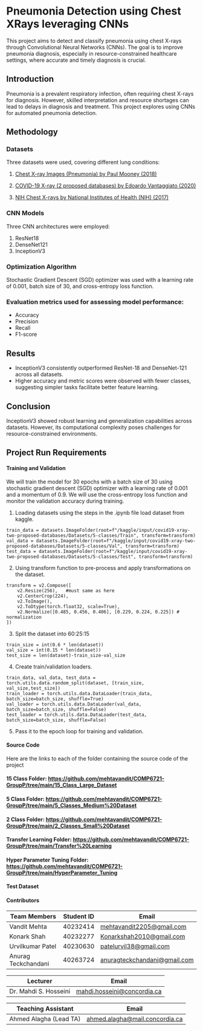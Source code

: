 # Pneumonia Detection using Chest XRays leveraging CNNs

This project aims to detect and classify pneumonia using chest X-rays through Convolutional Neural Networks (CNNs). The goal is to improve pneumonia diagnosis, especially in resource-constrained healthcare settings, where accurate and timely diagnosis is crucial.

## Introduction

Pneumonia is a prevalent respiratory infection, often requiring chest X-rays for diagnosis. However, skilled interpretation and resource shortages can lead to delays in diagnosis and treatment. This project explores using CNNs for automated pneumonia detection.

## Methodology

### Datasets

Three datasets were used, covering different lung conditions:

1. [Chest X-ray Images (Pneumonia) by Paul Mooney (2018)](https://www.kaggle.com/paultimothymooney/chest-xray-pneumonia)

2. [COVID-19 X-ray (2 proposed databases) by Edoardo Vantaggiato (2020)](https://www.kaggle.com/edoardovantaggiato/covid19-xray-two-proposed-databases)

3. [NIH Chest X-rays by National Institutes of Health (NIH) (2017)](https://www.kaggle.com/datasets/nih-chest-xrays/data)
     
### CNN Models

Three CNN architectures were employed:
1. ResNet18
2. DenseNet121
3. InceptionV3

### Optimization Algorithm

Stochastic Gradient Descent (SGD) optimizer was used with a learning rate of 0.001, batch size of 30, and cross-entropy loss function.

### Evaluation metrics used for assessing model performance:
- Accuracy
- Precision
- Recall
- F1-score
  
## Results

- InceptionV3 consistently outperformed ResNet-18 and DenseNet-121 across all datasets.
- Higher accuracy and metric scores were observed with fewer classes, suggesting simpler tasks facilitate better feature learning.

## Conclusion

InceptionV3 showed robust learning and generalization capabilities across datasets. However, its computational complexity poses challenges for resource-constrained environments.

## Project Run Requirements


#### Training and Validation

We will train the model for 30 epochs with a batch size of 30 using stochastic gradient descent (SGD) optimizer with a learning rate of 0.001 and a momentum of 0.9. We will use the cross-entropy loss function and monitor the validation accuracy during training.

1. Loading datasets using the steps in the .ipynb file load dataset from kaggle.

```
train_data = datasets.ImageFolder(root=f"/kaggle/input/covid19-xray-two-proposed-databases/Datasets/5-classes/Train", transform=transform)
val_data = datasets.ImageFolder(root=f"/kaggle/input/covid19-xray-two-proposed-databases/Datasets/5-classes/Val", transform=transform)
test_data = datasets.ImageFolder(root=f"/kaggle/input/covid19-xray-two-proposed-databases/Datasets/5-classes/Test", transform=transform)
```

2. Using transform function to pre-process and apply transformations on the dataset.

```
transform = v2.Compose([
    v2.Resize(256),   #must same as here
    v2.CenterCrop(224),
    v2.ToImage(),
    v2.ToDtype(torch.float32, scale=True),
    v2.Normalize([0.485, 0.456, 0.406], [0.229, 0.224, 0.225]) # normalization
])
```

3. Split the dataset into 60:25:15

```
train_size = int(0.6 * len(dataset))
val_size = int(0.15 * len(dataset))
test_size = len(dataset)-train_size-val_size
```

4. Create train/validation loaders.

```
train_data, val_data, test_data = torch.utils.data.random_split(dataset, [train_size, val_size,test_size])
train_loader = torch.utils.data.DataLoader(train_data, batch_size=batch_size, shuffle=True)
val_loader = torch.utils.data.DataLoader(val_data, batch_size=batch_size, shuffle=False)
test_loader = torch.utils.data.DataLoader(test_data, batch_size=batch_size, shuffle=False)
```

5. Pass it to the epoch loop for training and validation.

#### Source Code

Here are the links to each  of the folder containing the source code of the project

#### 15 Class Folder: https://github.com/mehtavandit/COMP6721-GroupP/tree/main/15_Class_Large_Dataset

#### 5 Class Folder: https://github.com/mehtavandit/COMP6721-GroupP/tree/main/5_Classes_Medium%20Dataset

#### 2 Class Folder: https://github.com/mehtavandit/COMP6721-GroupP/tree/main/2_Classes_Small%20Dataset

#### Transfer Learning Folder: https://github.com/mehtavandit/COMP6721-GroupP/tree/main/Transfer%20Learning

#### Hyper Parameter Tuning Folder: https://github.com/mehtavandit/COMP6721-GroupP/tree/main/HyperParameter_Tuning


#### Test Dataset


#### Contributors

| **Team Members**        | **Student ID** | **Email**                  |
|-------------------------|----------------|----------------------------|
| Vandit Mehta            | 40232414       | mehtavandit2205@gmail.com |
| Konark Shah             | 40232277       | Konarkshah2010@gmail.com  |
| Urvilkumar Patel        | 40230630       | patelurvil38@gmail.com     |
| Anurag Teckchandani     | 40263724       | anuragteckchandani@gmail.com |

| **Lecturer**            | **Email**                  |
|-------------------------|----------------------------|
| Dr. Mahdi S. Hosseini   | mahdi.hosseini@concordia.ca |

| **Teaching Assistant**  | **Email**                  |
|-------------------------|----------------------------|
| Ahmed Alagha (Lead TA)  | ahmed.alagha@mail.concordia.ca |

